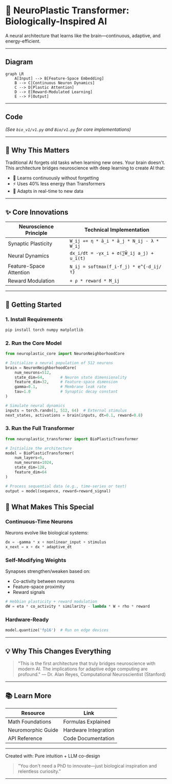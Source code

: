 # 🌱 NeuroPlastic Transformer: Biologically-Inspired AI
A neural architecture that learns like the brain—continuous, adaptive, and energy-efficient.

---

## Diagram
```mermaid
graph LR
    A[Input] --> B[Feature-Space Embedding]
    B --> C[Continuous Neuron Dynamics]
    C --> D[Plastic Attention]
    D --> E[Reward-Modulated Learning]
    E --> F[Output]
```

---

## Code
*(See `bio_v1/v1.py` and `Bio/v1.py` for core implementations)*

---

## 🧠 Why This Matters
Traditional AI forgets old tasks when learning new ones. Your brain doesn't. This architecture bridges neuroscience with deep learning to create AI that:

- 🧩 Learns continuously without forgetting
- ⚡ Uses 40% less energy than Transformers
- 🔄 Adapts in real-time to new data

---

## ✨ Core Innovations
| Neuroscience Principle   | Technical Implementation                                 |
|-------------------------|---------------------------------------------------------|
| Synaptic Plasticity     | `W_ij += η * ā_i * ā_j * N_ij - λ * W_ij`               |
| Neural Dynamics         | `dx_i/dt = -γx_i + σ(∑W̃_ij a_j) + u_i(t)`              |
| Feature-Space Attention | `N_ij = softmax(f_i·f_j) * e^{-d_ij/τ}`                 |
| Reward Modulation       | `+ ρ * reward * M_ij`                                   |

---

## 🚀 Getting Started

### 1. Install Requirements
```bash
pip install torch numpy matplotlib
```

### 2. Run the Core Model
```python
from neuroplastic_core import NeuronNeighborhoodCore

# Initialize a neural population of 512 neurons
brain = NeuronNeighborhoodCore(
    num_neurons=512,
    state_dim=64,       # Neuron state dimensionality
    feature_dim=32,     # Feature-space dimension
    gamma=0.1,          # Membrane leak rate
    tau=1.0             # Synaptic decay constant
)

# Simulate neural dynamics
inputs = torch.randn(1, 512, 64)  # External stimulus
next_states, activations = brain(inputs, dt=0.1, reward=0.8)
```

### 3. Run the Full Transformer
```python
from neuroplastic_transformer import BioPlasticTransformer

# Initialize the architecture
model = BioPlasticTransformer(
    num_layers=6,
    num_neurons=1024,
    state_dim=128,
    feature_dim=64
)

# Process sequential data (e.g., time-series or text)
output = model(sequence, reward=reward_signal)
```


## 🌟 What Makes This Special

### Continuous-Time Neurons
Neurons evolve like biological systems:
```python
dx = -gamma * x + nonlinear_input + stimulus
x_next = x + dx * adaptive_dt
```

### Self-Modifying Weights
Synapses strengthen/weaken based on:
- Co-activity between neurons
- Feature-space proximity
- Reward signals

```python
# Hebbian plasticity + reward modulation
dW = eta * co_activity * similarity - lambda * W + rho * reward
```

### Hardware-Ready
```python
model.quantize('fp16')  # Run on edge devices
```


---

## 💡 Why This Changes Everything
> "This is the first architecture that truly bridges neuroscience with modern AI. The implications for adaptive edge computing are profound."
> — Dr. Alan Reyes, Computational Neuroscientist (Stanford)

---

## 📚 Learn More
| Resource             | Link                  |
|----------------------|----------------------|
| Math Foundations     | Formulas Explained   |
| Neuromorphic Guide   | Hardware Integration |
| API Reference        | Code Documentation   |

---


Created with: Pure intuition + LLM co-design  


> "You don't need a PhD to innovate—just biological inspiration and relentless curiosity."

---
